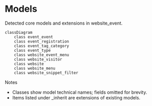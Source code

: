 # Models

Detected core models and extensions in website_event.

```mermaid
classDiagram
    class event_event
    class event_registration
    class event_tag_category
    class event_type
    class website_event_menu
    class website_visitor
    class website
    class website_menu
    class website_snippet_filter
```

Notes
- Classes show model technical names; fields omitted for brevity.
- Items listed under _inherit are extensions of existing models.
